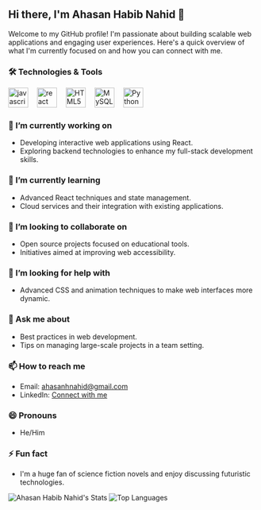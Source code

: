 
## Hi there, I'm Ahasan Habib Nahid 👋

<!--
**ahasan06/ahasan06** is a ✨ _special_ ✨ repository because its `README.md` (this file) appears on your GitHub profile.
-->

Welcome to my GitHub profile! I'm passionate about building scalable web applications and engaging user experiences. Here's a quick overview of what I'm currently focused on and how you can connect with me.

### 🛠️ Technologies & Tools

<div align="left">
  <img src="https://cdn.jsdelivr.net/gh/devicons/devicon/icons/javascript/javascript-original.svg" height="40" alt="javascript logo" title="JavaScript" />
  <img width="10" />
  <img src="https://cdn.jsdelivr.net/gh/devicons/devicon/icons/react/react-original.svg" height="40" alt="react logo" title="React" />
  <img width="10" />
  <img src="https://cdn.jsdelivr.net/gh/devicons/devicon/icons/html5/html5-original.svg" height="40" alt="HTML5 logo" title="HTML5" />
  <img width="10" />
  <img src="https://cdn.jsdelivr.net/gh/devicons/devicon/icons/mysql/mysql-original.svg" height="40" alt="MySQL logo" title="MySQL" />
  <img width="10" />
  <img src="https://cdn.jsdelivr.net/gh/devicons/devicon/icons/python/python-original.svg" height="40" alt="Python logo" title="Python" />
</div>

### 🔭 I’m currently working on

- Developing interactive web applications using React.
- Exploring backend technologies to enhance my full-stack development skills.

### 🌱 I’m currently learning

- Advanced React techniques and state management.
- Cloud services and their integration with existing applications.

### 👯 I’m looking to collaborate on

- Open source projects focused on educational tools.
- Initiatives aimed at improving web accessibility.

### 🤔 I’m looking for help with

- Advanced CSS and animation techniques to make web interfaces more dynamic.

### 💬 Ask me about

- Best practices in web development.
- Tips on managing large-scale projects in a team setting.

### 📫 How to reach me

- Email: [ahasanhnahid@gmail.com](mailto:ahasanhnahid@gmail.com)
- LinkedIn: [Connect with me](https://www.linkedin.com/in/ahasan-habib-nahid)

### 😄 Pronouns

- He/Him

### ⚡ Fun fact

- I'm a huge fan of science fiction novels and enjoy discussing futuristic technologies.

![Ahasan Habib Nahid's Stats](https://github-readme-stats.vercel.app/api?username=ahasan06&theme=transparent&show_icons=true&hide_border=true&count_private=true) ![Top Languages](https://github-readme-stats.vercel.app/api/top-langs/?username=ahasan06&layout=compact&theme=transparent)
